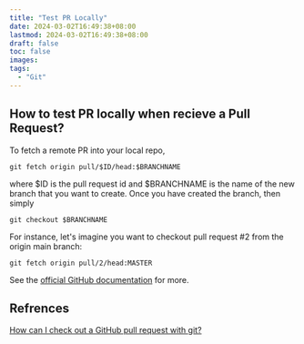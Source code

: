 ```yaml
---
title: "Test PR Locally"
date: 2024-03-02T16:49:38+08:00
lastmod: 2024-03-02T16:49:38+08:00
draft: false
toc: false
images:
tags:
  - "Git"
---
```


## How to test PR locally when recieve a Pull Request?

To fetch a remote PR into your local repo,

```
git fetch origin pull/$ID/head:$BRANCHNAME
```

where $ID is the pull request id and $BRANCHNAME is the name of the new branch that you want to create. Once you have created the branch, then simply

```
git checkout $BRANCHNAME
```

For instance, let's imagine you want to checkout pull request #2 from the origin main branch:

```
git fetch origin pull/2/head:MASTER
```

See the [official GitHub documentation](https://docs.github.com/en/pull-requests/collaborating-with-pull-requests/reviewing-changes-in-pull-requests/checking-out-pull-requests-locally) for more.

## Refrences

[How can I check out a GitHub pull request with git?](https://stackoverflow.com/questions/27567846/how-can-i-check-out-a-github-pull-request-with-git)